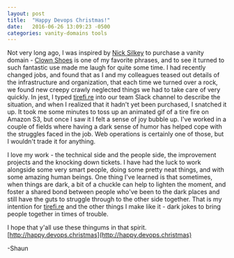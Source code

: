 ```yaml
---
layout: post
title:  "Happy Devops Christmas!"
date:   2016-06-26 13:09:23 -0500
categories: vanity-domains tools
---
```

Not very long ago, I was inspired by [Nick Silkey][filler] to purchase a vanity domain - [Clown Shoes][clownshoes] is one of my favorite phrases, and to see it turned to such fantastic use made me laugh for quite some time. I had recently changed jobs, and found that as I and my colleagues teased out details of the infrastructure and organization, that each time we turned over a rock, we found new creepy crawly neglected things we had to take care of very quickly. In jest, I typed [tirefi.re][tirefire] into our team Slack channel to describe the situation, and when I realized that it hadn't yet been purchased, I snatched it up. It took me some minutes to toss up an animated gif of a tire fire on Amazon S3, but once I saw it I felt a sense of joy bubble up. I've worked in a couple of fields where having a dark sense of humor has helped cope with the struggles faced in the job. Web operations is certainly one of those, but I wouldn't trade it for anything.

I love my work - the technical side and the people side, the improvement projects and the knocking down tickets. I have had the luck to work alongside some very smart people, doing some pretty neat things, and with some amazing human beings. One thing I've learned is that sometimes, when things are dark, a bit of a chuckle can help to lighten the moment, and foster a shared bond between people who've been to the dark places and still have the guts to struggle through to the other side together. That is my intention for [tirefi.re][tirefire] and the other things I make like it - dark jokes to bring people together in times of trouble.

I hope that y'all use these thingums in that spirit. [http://happy.devops.christmas](http://happy.devops.christmas)

-Shaun

[filler]: https://twitter.com/filler/
[clownshoes]: http://clownsho.es/
[tirefire]: http://tirefi.re/
